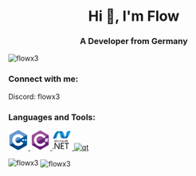 <h1 align="center">Hi 👋, I'm Flow</h1>
<h3 align="center">A Developer from Germany</h3>

<p align="left"> <img src="https://komarev.com/ghpvc/?username=flowx3&label=Profile%20views&color=0e75b6&style=flat" alt="flowx3" /> </p>

<h3 align="left">Connect with me:</h3>
Discord: flowx3
<p align="left">
</p>

<h3 align="left">Languages and Tools:</h3>
<p align="left">  <a href="https://www.w3schools.com/cpp/" target="_blank" rel="noreferrer"> <img src="https://raw.githubusercontent.com/devicons/devicon/master/icons/cplusplus/cplusplus-original.svg" alt="cplusplus" width="40" height="40"/> </a> <a href="https://www.w3schools.com/cs/" target="_blank" rel="noreferrer"> <img src="https://raw.githubusercontent.com/devicons/devicon/master/icons/csharp/csharp-original.svg" alt="csharp" width="40" height="40"/> </a> <a href="https://dotnet.microsoft.com/" target="_blank" rel="noreferrer"> <img src="https://raw.githubusercontent.com/devicons/devicon/master/icons/dot-net/dot-net-original-wordmark.svg" alt="dotnet" width="40" height="40"/> </a> <a href="https://www.qt.io/" target="_blank" rel="noreferrer"> <img src="https://upload.wikimedia.org/wikipedia/commons/0/0b/Qt_logo_2016.svg" alt="qt" width="40" height="40"/> </a> </p>

<p><img align="left" src="https://github-readme-stats.vercel.app/api/top-langs?username=flowx3&show_icons=true&locale=en&layout=compact" alt="flowx3" /></p>

<p>&nbsp;<img align="center" src="https://github-readme-stats.vercel.app/api?username=flowx3&show_icons=true&locale=en" alt="flowx3" /></p>
